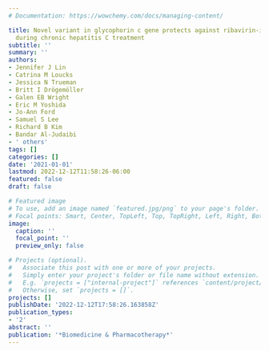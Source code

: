 ```yaml
---
# Documentation: https://wowchemy.com/docs/managing-content/

title: Novel variant in glycophorin c gene protects against ribavirin-induced anemia
  during chronic hepatitis C treatment
subtitle: ''
summary: ''
authors:
- Jennifer J Lin
- Catrina M Loucks
- Jessica N Trueman
- Britt I Drögemöller
- Galen EB Wright
- Eric M Yoshida
- Jo-Ann Ford
- Samuel S Lee
- Richard B Kim
- Bandar Al-Judaibi
- ' others'
tags: []
categories: []
date: '2021-01-01'
lastmod: 2022-12-12T11:58:26-06:00
featured: false
draft: false

# Featured image
# To use, add an image named `featured.jpg/png` to your page's folder.
# Focal points: Smart, Center, TopLeft, Top, TopRight, Left, Right, BottomLeft, Bottom, BottomRight.
image:
  caption: ''
  focal_point: ''
  preview_only: false

# Projects (optional).
#   Associate this post with one or more of your projects.
#   Simply enter your project's folder or file name without extension.
#   E.g. `projects = ["internal-project"]` references `content/project/deep-learning/index.md`.
#   Otherwise, set `projects = []`.
projects: []
publishDate: '2022-12-12T17:58:26.163858Z'
publication_types:
- '2'
abstract: ''
publication: '*Biomedicine & Pharmacotherapy*'
---
```

